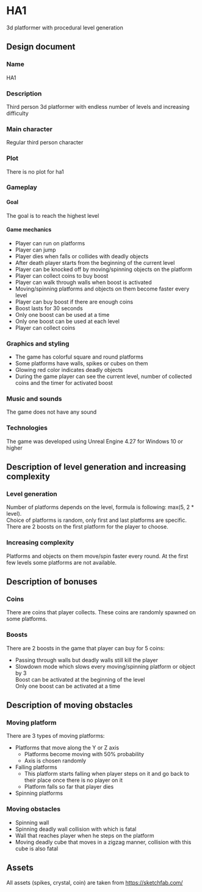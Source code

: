 # HA1
3d platformer with procedural level generation
## Design document
### Name
HA1
### Description
Third person 3d platformer with endless number of levels and increasing difficulty
### Main character
Regular third person character
### Plot
There is no plot for ha1
### Gameplay
#### Goal
The goal is to reach the highest level
#### Game mechanics
* Player can run on platforms
* Player can jump
* Player dies when falls or collides with deadly objects
* After death player starts from the beginning of the current level
* Player can be knocked off by moving/spinning objects on the platform
* Player can collect coins to buy boost
* Player can walk through walls when boost is activated
* Moving/spinning platforms and objects on them become faster every level
* Player can buy boost if there are enough coins
* Boost lasts for 30 seconds
* Only one boost can be used at a time
* Only one boost can be used at each level
* Player can collect coins
### Graphics and styling
* The game has colorful square and round platforms
* Some platforms have walls, spikes or cubes on them
* Glowing red color indicates deadly objects
* During the game player can see the current level, number of collected coins and the timer for activated boost
### Music and sounds
The game does not have any sound
### Technologies
The game was developed using Unreal Engine 4.27 for Windows 10 or higher
## Description of level generation and increasing complexity
### Level generation
Number of platforms depends on the level, formula is following: max(5, 2 * level).  
Choice of platforms is random, only first and last platforms are specific.  
There are 2 boosts on the first platform for the player to choose.
### Increasing complexity
Platforms and objects on them move/spin faster every round. At the first few levels some platforms are not available.
## Description of bonuses
### Coins
There are coins that player collects. These coins are randomly spawned on some platforms.
### Boosts
There are 2 boosts in the game that player can buy for 5 coins:
* Passing through walls but deadly walls still kill the player
* Slowdown mode which slows every moving/spinning platform or object by 3  
Boost can be activated at the beginning of the level\
Only one boost can be activated at a time
## Description of moving obstacles
### Moving platform
There are 3 types of moving platforms:
* Platforms that move along the Y or Z axis
  * Platforms become moving with 50% probability 
  * Axis is chosen randomly
* Falling platforms
  * This platform starts falling when player steps on it and go back to their place once there is no player on it
  * Platform falls so far that player dies
 * Spinning platforms
### Moving obstacles
* Spinning wall
* Spinning deadly wall collision with which is fatal
* Wall that reaches player when he steps on the platform
* Moving deadly cube that moves in a zigzag manner, collision with this cube is also fatal
## Assets
All assets (spikes, crystal, coin) are taken from https://sketchfab.com/
